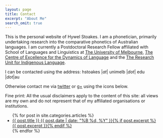 ```yaml
---
layout: page
title: Contact
excerpt: "About Me"
search_omit: true
---
```

This is the personal website of Hywel Stoakes. I am a phonetician, primarily undertaking research into the comparative phonetics of Australian languages. I am currently a Postdoctoral Research Fellow affiliated with School of Languages and Linguistics at [The University of Melbourne](http://languages-linguistics.unimelb.edu.au), [The Centre of Excellence for the Dynamics of Language](http://dynamicsoflanguage.edu.au) and the [The Research Unit for Indigenous Language](https://indiglang.arts.unimelb.edu.au/home/).  

I can be contacted using the address: hstoakes \|*at*\| unimelb \|*dot*\| edu \|*dot*\|au  

Otherwise contact me via [twitter](https://www.twitter.com) or [g+](https://plus.google.com) using the icons below.

Fine print: All the usual disclaimers apply to the content of this site: all views are my own and do not represent that of my affiliated organisations or institutions.


<ul class="post-list">
{% for post in site.categories.articles %} 
  <li><article><a href="{{ site.url }}{{ post.url }}">{{ post.title }} <span class="entry-date"><time datetime="{{ post.date | date_to_xmlschema }}">{{ post.date | date: "%B %d, %Y" }}</time></span>{% if post.excerpt %} <span class="excerpt">{{ post.excerpt }}</span>{% endif %}</a></article></li>
{% endfor %}
</ul>
